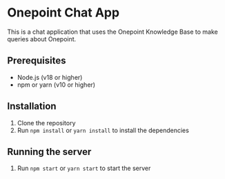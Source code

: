 # Onepoint Chat App

This is a chat application that uses the Onepoint Knowledge Base to make queries about Onepoint.

## Prerequisites

- Node.js (v18 or higher)
- npm or yarn (v10 or higher)

## Installation

1. Clone the repository
2. Run `npm install` or `yarn install` to install the dependencies

## Running the server

1. Run `npm start` or `yarn start` to start the server














